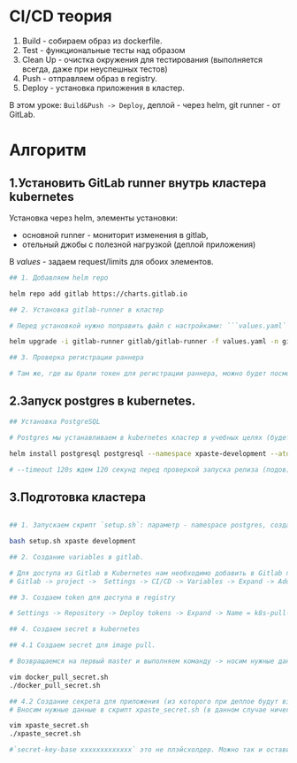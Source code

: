 # CI/CD теория

1. Build - собираем образ из dockerfile. 
2. Test - функциональные тесты над образом
3. Clean Up - очистка окружения для тестирования (выполняется всегда, даже при неуспешных тестов)
4. Push - отправляем образ в registry. 
5. Deploy - установка приложения в кластер.

В этом уроке: ``Build&Push -> Deploy``, деплой - через helm, git runner - от GitLab.

# Алгоритм

## 1.Установить GitLab runner внутрь кластера kubernetes

Установка через helm, элементы установки:
- основной runner - мониторит изменения в gitlab,
- отельный джобы с полезной нагрузкой (деплой приложения)

В _values_ - задаем request/limits для обоих элементов. 

```bash
## 1. Добавляем helm repo

helm repo add gitlab https://charts.gitlab.io

## 2. Установка gitlab-runner в кластер

# Перед установкой нужно поправить файл с настройками: ```values.yaml```: нужно вписать уникальный токен, взятый из вашего форка xpaste вот тут: ``Settings - CI/CD - Runners - Specific runners - registration token``. Скопируйте его из Gitlab и вставьте в переменную `runnerRegistrationToken`. 

helm upgrade -i gitlab-runner gitlab/gitlab-runner -f values.yaml -n gitlab-runner --create-namespace

## 3. Проверка регистрации раннера

# Там же, где вы брали токен для регистрации раннера, можно будет посмотреть на него (если всё сделано правильно) в списке "Available specific runners".
```

## 2.Запуск postgres в kubernetes.

```bash
## Установка PostgreSQL

# Postgres мы устанавливаем в kubernetes кластер в учебных целях (будет установлен с логином и паролем, указанными в values.yaml чарта, без использования Persistance Volume). Для установки будет использована утилита helm. 

helm install postgresql postgresql --namespace xpaste-development --atomic --timeout 120s --create-namespace

# --timeout 120s ждем 120 секунд перед проверкой запуска релиза (подов), если проверка не пройдена - возвращаемся к предыдущему релизу (--atomic)

```

## 3.Подготовка кластера 

```bash

## 1. Запускаем скрипт `setup.sh`: параметр - namespace postgres, создает - service account (sa), role, rolebinding. В конце своего выполнения скрипт выдаст нам токен, от sa для создания сущностей в namespace kubernetes. 

bash setup.sh xpaste development

## 2. Создание variables в gitlab. 

# Для доступа из Gitlab в Kubernetes нам необходимо добавить в Gitlab переменную, в которой будет содержаться токен с предыдущего шага.
# Gitlab -> project ->  Settings -> CI/CD -> Variables -> Expand -> Add Variable -> Key = K8S_DEV_CI_TOKEN -> Value = токен из вывода команды setup.sh (пункт 1) + protect var = off, mask var = on. 

## 3. Создаем token для доступа в registry

# Settings -> Repository -> Deploy tokens -> Expand -> Name = k8s-pull-token -> галочка рядом с read_registry -> Create deploy token -> ```!!НЕ ЗАКРЫВАЕМ ОКНО БРАУЗЕРА!!```

## 4. Создаем secret в kubernetes

## 4.1 Создаем secret для image pull. 

# Возвращаемся на первый master и выполняем команду -> носим нужные данные в скрипт `docker_pull_secret.sh` (на место <> - нужные параметры из шага 3) -> запускаем скрипт

vim docker_pull_secret.sh
./docker_pull_secret.sh

## 4.2 Создание секрета для приложения (из которого при деплое будут взяты значения для переменных окружения: доступы к БД и секретный ключ)
# Вносим нужные данные в скрипт xpaste_secret.sh (в данном случае ничего не меняем) и запускаем его:

vim xpaste_secret.sh
./xpaste_secret.sh

#`secret-key-base xxxxxxxxxxxxx` это не плэйсхолдер. Можно так и оставить.

```



